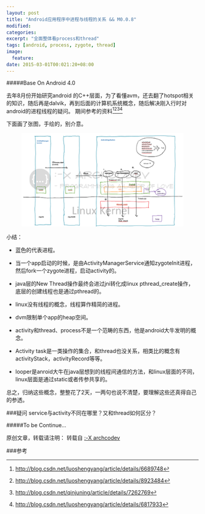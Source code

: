 ```yaml
---
layout: post
title: "Android应用程序中进程与线程的关系 && M0.0.8"
modified:
categories: 
excerpt: "全面整体看process和thread"
tags: [android, process, zygote, thread]
image:
  feature:
date: 2015-03-01T00:021:20+08:00
---
```

#####Base On Android 4.0

去年8月份开始研究android 的C++层面，为了看懂avm，还去翻了hotspot相关的知识，随后再是dalvik，再到后面的计算机系统概念，随后解决刚入行时对android的进程线程的疑问。
期间参考的资料[^1][^2][^3][^4]

下面画了张图，手绘的，别介意。

<figure>
	<a href="/images/2015/03/01.png"><img src="/images/2015/03/01.png"></a>
</figure>

小结：

* 蓝色的代表进程。

* 当一个app启动的时候，是由ActivityManagerService通知zygoteInit进程，然后fork一个zygote进程，启动activity的。

* java层的New Thread操作最终会进过jni转化成linux pthread_create操作，底层的创建线程也是通过pthread的。

* linux没有线程的概念，线程算作精简的进程。

* dvm限制单个app的heap空间。

* activity和thread、process不是一个范畴的东西，他是android大牛发明的概念。

* Activity task是一类操作的集合，和thread也没关系，相类比的概念有activityStack，activityRecord等等。

* looper是anroid大牛在java层想到的线程间通信的方法，和linux层面的不同，linux层面是通过static或者传参共享的。


总之，归纳这些概念，整整花了2天，一两句也说不清楚，要理解这些还真得自己的参透。

###疑问
service与activity不同在哪里？又和thread如何区分？

#####To be Continue…

原创文章，转载请注明： 转载自 <a href="http://archcodev.com">:-X archcodev</a>

###参考
[^1]: <http://blog.csdn.net/luoshengyang/article/details/6689748>
[^2]: <http://blog.csdn.net/luoshengyang/article/details/8923484>
[^3]: <http://blog.csdn.net/qinjuning/article/details/7262769>
[^4]: <http://blog.csdn.net/luoshengyang/article/details/6817933>